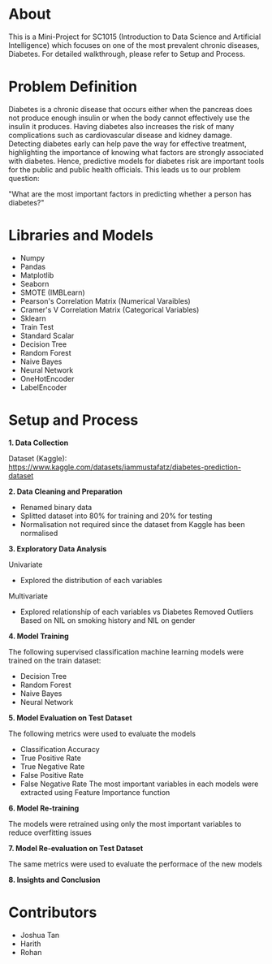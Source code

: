 # About
This is a Mini-Project for SC1015 (Introduction to Data Science and Artificial Intelligence) which focuses on one of the most prevalent chronic diseases, Diabetes. For detailed walkthrough, please refer to Setup and Process.

# Problem Definition
Diabetes is a chronic disease that occurs either when the pancreas does not produce enough insulin or when the body cannot effectively use the insulin it produces. Having diabetes also increases the risk of many complications such as cardiovascular disease and kidney damage. Detecting diabetes early can help pave the way for effective treatment, highlighting the importance of knowing what factors are strongly associated with diabetes. Hence, predictive models for diabetes risk are important tools for the public and public health officials. This leads us to our problem question:

"What are the most important factors in predicting whether a person has diabetes?"

# Libraries and Models
* Numpy
* Pandas
* Matplotlib
* Seaborn
* SMOTE (IMBLearn)
* Pearson's Correlation Matrix (Numerical Varaibles)
* Cramer's V Correlation Matrix (Categorical Variables)
* Sklearn
* Train Test
* Standard Scalar
* Decision Tree
* Random Forest
* Naive Bayes
* Neural Network
* OneHotEncoder
* LabelEncoder

# Setup and Process
**1. Data Collection**
   
Dataset (Kaggle): https://www.kaggle.com/datasets/iammustafatz/diabetes-prediction-dataset

**2. Data Cleaning and Preparation**
* Renamed binary data
* Splitted dataset into 80% for training and 20% for testing
* Normalisation not required since the dataset from Kaggle has been normalised
  
**3. Exploratory Data Analysis**
  
Univariate
* Explored the distribution of each variables

Multivariate
* Explored relationship of each variables vs Diabetes
Removed Outliers Based on NIL on smoking history and NIL on gender

**4. Model Training**
   
The following supervised classification machine learning models were trained on the train dataset:
* Decision Tree
* Random Forest
* Naive Bayes
* Neural Network

**5. Model Evaluation on Test Dataset**
   
The following metrics were used to evaluate the models
* Classification Accuracy
* True Positive Rate
* True Negative Rate
* False Positive Rate
* False Negative Rate
The most important variables in each models were extracted using Feature Importance function

**6. Model Re-training**
   
The models were retrained using only the most important variables to reduce overfitting issues

**7. Model Re-evaluation on Test Dataset**
   
The same metrics were used to evaluate the performace of the new models

**8. Insights and Conclusion**

# Contributors
* Joshua Tan
* Harith
* Rohan
